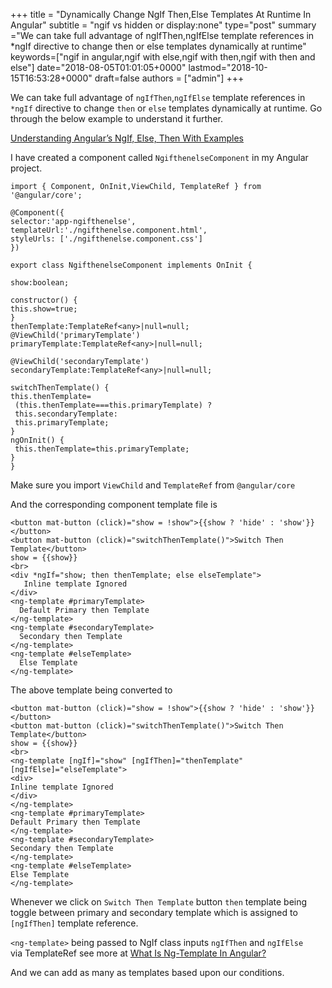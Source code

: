 +++
title = "Dynamically Change NgIf Then,Else Templates At Runtime In Angular"
subtitle = "ngif vs hidden or display:none"
type="post"
summary ="We can take full advantage of ngIfThen,ngIfElse template references in *ngIf directive to change then or else templates dynamically at runtime"
keywords=["ngif in angular,ngif with else,ngif with then,ngif with then and else"]
date="2018-08-05T01:01:05+0000"
lastmod="2018-10-15T16:53:28+0000"
draft=false
authors = ["admin"]
+++

We can take full advantage of `ngIfThen`,`ngIfElse` template references in `*ngIf` directive to change `then` or `else` templates dynamically at runtime. Go through the below example to understand it further.

<a href="https://www.angularjswiki.com/angular/understanding-angulars-ngif-else-then-with-examples/" target="_blank">Understanding Angular’s NgIf, Else, Then With Examples</a>

I have created a component called `NgifthenelseComponent` in my Angular project.

```
import { Component, OnInit,ViewChild, TemplateRef } from '@angular/core';

@Component({
selector:'app-ngifthenelse',
templateUrl:'./ngifthenelse.component.html',
styleUrls: ['./ngifthenelse.component.css']
})

export class NgifthenelseComponent implements OnInit {

show:boolean;

constructor() {
this.show=true;
}
thenTemplate:TemplateRef<any>|null=null;
@ViewChild('primaryTemplate')
primaryTemplate:TemplateRef<any>|null=null;

@ViewChild('secondaryTemplate')
secondaryTemplate:TemplateRef<any>|null=null;

switchThenTemplate() {
this.thenTemplate= 
 (this.thenTemplate===this.primaryTemplate) ?
 this.secondaryTemplate:
 this.primaryTemplate;
}
ngOnInit() {
 this.thenTemplate=this.primaryTemplate;
}
}
```

Make sure you import `ViewChild` and `TemplateRef` from `@angular/core`

And the corresponding component template file is

```
<button mat-button (click)="show = !show">{{show ? 'hide' : 'show'}}</button>
<button mat-button (click)="switchThenTemplate()">Switch Then Template</button>
show = {{show}}
<br>
<div *ngIf="show; then thenTemplate; else elseTemplate">
   Inline template Ignored
</div>
<ng-template #primaryTemplate>
  Default Primary then Template
</ng-template>
<ng-template #secondaryTemplate>
  Secondary then Template
</ng-template>
<ng-template #elseTemplate>
  Else Template
</ng-template>
```  
The above template being converted to

```
<button mat-button (click)="show = !show">{{show ? 'hide' : 'show'}}</button>
<button mat-button (click)="switchThenTemplate()">Switch Then Template</button>
show = {{show}}
<br>
<ng-template [ngIf]="show" [ngIfThen]="thenTemplate" [ngIfElse]="elseTemplate">
<div>
Inline template Ignored
</div>
</ng-template>
<ng-template #primaryTemplate>
Default Primary then Template
</ng-template>
<ng-template #secondaryTemplate>
Secondary then Template
</ng-template>
<ng-template #elseTemplate>
Else Template
</ng-template>
```
Whenever we click on `Switch Then Template` button `then` template being toggle between primary and secondary template which is assigned to `[ngIfThen]` template reference.

`<ng-template>` being passed to NgIf class inputs `ngIfThen` and `ngIfElse` via TemplateRef see more at <a href="https://www.angularjswiki.com/angular/what-is-ng-template-in-angular/" target="_blank">What Is Ng-Template In Angular?</a>

And we can add as many as templates based upon our conditions.
